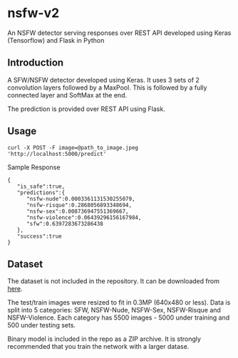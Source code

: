 # nsfw-v2
An NSFW detector serving responses over REST API developed using Keras (Tensorflow) and Flask in Python

## Introduction
A SFW/NSFW detector developed using Keras. It uses 3 sets of 2 convolution layers followed by a MaxPool. This is followed by a fully connected layer and SoftMax at the end.

The prediction is provided over REST API using Flask.

## Usage

```shell
curl -X POST -F image=@path_to_image.jpeg 'http://localhost:5000/predict'
```
Sample Response
```son
{  
   "is_safe":true,
   "predictions":{  
      "nsfw-nude":0.0003361131530255079,
      "nsfw-risque":0.2868056893348694,
      "nsfw-sex":0.008736947551369667,
      "nsfw-violence":0.06439296156167984,
      "sfw":0.6397283673286438
   },
   "success":true
}
```

## Dataset
The dataset is not included in the repository. It can be downloaded from [here](https://www.dropbox.com/s/opiqoh550jd1glb/dataset.zip?dl=0).

The test/train images were resized to fit in 0.3MP (640x480 or less). Data is split into 5 categories: SFW, NSFW-Nude, NSFW-Sex, NSFW-Risque and NSFW-Violence. Each category has 5500 images - 5000 under training and 500 under testing sets.

Binary model is included in the repo as a ZIP archive. It is strongly recommended that you train the network with a larger datase.
